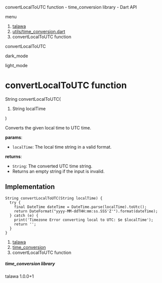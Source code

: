 




convertLocalToUTC function - time\_conversion library - Dart API







menu

1. [talawa](../index.html)
2. [utils/time\_conversion.dart](../utils_time_conversion/utils_time_conversion-library.html)
3. convertLocalToUTC function

convertLocalToUTC


dark\_mode

light\_mode




# convertLocalToUTC function


String
convertLocalToUTC(

1. String localTime

)

Converts the given local time to UTC time.

**params**:

* `localTime`: The local time string in a valid format.

**returns**:

* `String`: The converted UTC time string.
* Returns an empty string if the input is invalid.

## Implementation

```
String convertLocalToUTC(String localTime) {
  try {
    final DateTime dateTime = DateTime.parse(localTime).toUtc();
    return DateFormat("yyyy-MM-ddTHH:mm:ss.SSS'Z'").format(dateTime);
  } catch (e) {
    print('Timezone Error converting local to UTC: $e $localTime');
    return '';
  }
}
```

 


1. [talawa](../index.html)
2. [time\_conversion](../utils_time_conversion/utils_time_conversion-library.html)
3. convertLocalToUTC function

##### time\_conversion library





talawa
1.0.0+1






